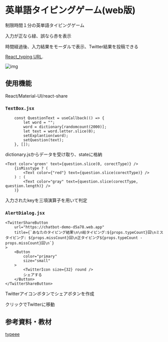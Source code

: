 # 英単語タイピングゲーム(web版)

制限時間１分の英単語タイピングゲーム

入力が正なら緑、誤なら赤を表示

時間経過後、入力結果をモーダルで表示、Twitter結果を投稿できる

[React_typing URL](https://chatbot-demo-d5a78.web.app/).

![img](./src/img/typing.png)

## 使用機能

React/Material-UI/react-share

### `TextBox.jsx`
```
    const QuestionText = useCallback(() => {
        let word = "";
        word = dictionary[randomcount(2000)];
        let text = word.letter.slice(0);
        setExplantion(word);
        setQuestion(text);
    }, []);
```
dictionary.jsからデータを受け取り、stateに格納

```
<Text color='green' text={question.slice(0, corectType)} />
    {isMisstype ? (
        <Text color={"red"} text={question.slice(corectType)} />
    ) : (
        <Text color="gray" text={question.slice(corectType, question.length)} />
    )}
```
入力されたkeyを三項演算子を用いて判定

### `AlertDialog.jsx`

```
<TwitterShareButton
    url="https://chatbot-demo-d5a78.web.app"
    title={`あなたのタイピング結果\n\n総タイピング:${props.typeCount}回\nミスタイピング: ${props.missCount}回\n正タイピング${props.typeCount - props.missCount}回\n`}
>
    <Button
        color="primary"
        size="small"
    >
        <TwitterIcon size={32} round />
        シェアする
    </Button>
</TwitterShareButton>
```
Twitterアイコンボタンでシェアボタンを作成

クリックでTwitterに移動
## 参考資料・教材

[typeee](https://qiita.com/shinhiro/items/47ea79132443347198a2)